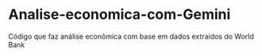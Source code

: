 # Analise-economica-com-Gemini
Código que faz análise econômica com base em dados extraídos do World Bank 

